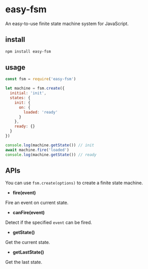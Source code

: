 # easy-fsm

An easy-to-use finite state machine system for JavaScript.

## install

```bash
npm install easy-fsm
```

## usage

```javascript
const fsm = require('easy-fsm')

let machine = fsm.create({
  initial: 'init',
  states: {
    init: {
      on: {
        loaded: 'ready'
      }
    },
    ready: {}
  }
})

console.log(machine.getState()) // init
await machine.fire('loaded')
console.log(machine.getState()) // ready
```

## APIs

You can use `fsm.create(options)` to create a finite state machine.

 - **fire(event)**

 Fire an event on current state.

 - **canFire(event)**
 
 Detect if the specified `event` can be fired.
 
 - **getState()**
 
 Get the current state.
 
 - **getLastState()**
 
 Get the last state.
